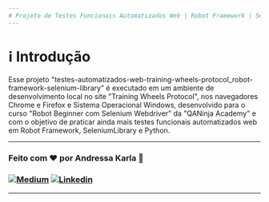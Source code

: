 ```yaml
---
# Projeto de Testes Funcionais Automatizados Web | Robot Framework | SeleniumLibrary | Python :test_tube:
---
```

# :information_source: Introdução
Esse projeto "testes-automatizados-web-training-wheels-protocol_robot-framework-selenium-library" é executado em um ambiente de desenvolvimento local no site "Training Wheels Protocol", nos navegadores Chrome e Firefox e Sistema Operacional Windows, desenvolvido para o curso "Robot Beginner com Selenium Webdriver" da "QANinja Academy" e com o objetivo de praticar ainda mais testes funcionais automatizados web em Robot Framework, SeleniumLibrary e Python.


---
### Feito com ❤️ por Andressa Karla :wave: 

### [![Medium](https://img.shields.io/badge/-Medium-595D60?style=plastic&logo=Medium&logoColor=white&link=https://medium.com/@andressakarla)](https://medium.com/@andressakarla) [![Linkedin](https://img.shields.io/badge/-LinkedIn-595D60?style=plastic&logo=Linkedin&logoColor=white&link=https://www.linkedin.com/in/andressakarla/)](https://www.linkedin.com/in/andressakarla/)

---
